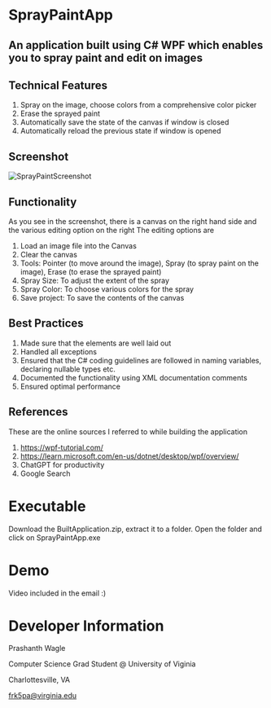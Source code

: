 # SprayPaintApp

## An application built using C# WPF which enables you to spray paint and edit on images

## Technical Features
1. Spray on the image, choose colors from a comprehensive color picker
2. Erase the sprayed paint
3. Automatically save the state of the canvas if window is closed
4. Automatically reload the previous state if window is opened

## Screenshot
![SprayPaintScreenshot](https://github.com/prashanthwagle/SprayPaintApp/assets/31559029/ba6694c0-8a7e-4ef5-a814-ca82d4309dda)

## Functionality
As you see in the screenshot, there is a canvas on the right hand side and the various editing option on the right
The editing options are
1. Load an image file into the Canvas
2. Clear the canvas
3. Tools: Pointer (to move around the image), Spray (to spray paint on the image), Erase (to erase the sprayed paint)
4. Spray Size: To adjust the extent of the spray
5. Spray Color: To choose various colors for the spray
6. Save project: To save the contents of the canvas


## Best Practices
1. Made sure that the elements are well laid out
2. Handled all exceptions
3. Ensured that the C# coding guidelines are followed in naming variables, declaring nullable types etc.
4. Documented the functionality using XML documentation comments
5. Ensured optimal performance

## References
These are the online sources I referred to while building the application
1. https://wpf-tutorial.com/
2. https://learn.microsoft.com/en-us/dotnet/desktop/wpf/overview/
4. ChatGPT for productivity
5. Google Search

# Executable 
Download the BuiltApplication.zip, extract it to a folder. Open the folder and click on SprayPaintApp.exe

# Demo
Video included in the email :)

# Developer Information
Prashanth Wagle

Computer Science Grad Student @ University of Viginia

Charlottesville, VA

frk5pa@virginia.edu
